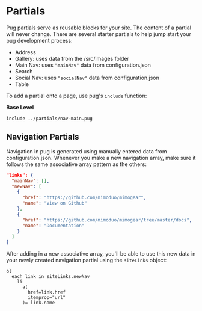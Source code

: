 # Partials

Pug partials serve as reusable blocks for your site. The content of a partial will never change. There are several starter partials to help jump start your pug development process:

* Address
* Gallery: uses data from the /src/images folder
* Main Nav: uses `"mainNav"` data from configuration.json
* Search
* Social Nav: uses `"socialNav"` data from configuration.json
* Table

To add a partial onto a page, use pug's `include` function:

**Base Level**

```pug
include ../partials/nav-main.pug
```

## Navigation Partials

Navigation in pug is generated using manually entered data from configuration.json. Whenever you make a new navigation array, make sure it follows the same associative array pattern as the others:

```json
"links": {
  "mainNav": [],
  "newNav": [
    {
      "href": "https://github.com/mimoduo/mimogear",
      "name": "View on Github"
    },
    {
      "href": "https://github.com/mimoduo/mimogear/tree/master/docs",
      "name": "Documentation"
    }
  ]
}
```

After adding in a new associative array, you'll be able to use this new data in your newly created navigation partial using the `siteLinks` object:

```pug
ol
  each link in siteLinks.newNav
    li
      a(
        href=link.href
        itemprop="url"
      )= link.name
```
